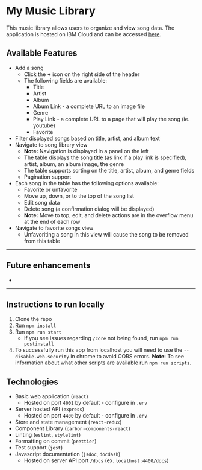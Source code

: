 # My Music Library
This music library allows users to organize and view song data.
The application is hosted on IBM Cloud and can be accessed [here](http://kai-kong-music-lib.mybluemix.net/).

## Available Features
- Add a song
    - Click the **+** icon on the right side of the header
    - The following fields are available:
        - Title
        - Artist
        - Album
        - Album Link - a complete URL to an image file
        - Genre
        - Play Link - a complete URL to a page that will play the song (ie. youtube)
        - Favorite
- Filter displayed songs based on title, artist, and album text
- Navigate to song library view
    - **Note:** Navigation is displayed in a panel on the left
    - The table displays the song title (as link if a play link is specified), artist, album, an album image, the genre
    - The table supports sorting on the title, artist, album, and genre fields
    - Pagination support
- Each song in the table has the following options available:
    - Favorite or unfavorite
    - Move up, down, or to the top of the song list
    - Edit song data
    - Delete song (a confirmation dialog will be displayed)
    - **Note:** Move to top, edit, and delete actions are in the overflow menu at the end of each row
- Navigate to favorite songs view
    - Unfavoriting a song in this view will cause the song to be removed from this table
    
-------------------------------------------------

## Future enhancements

-

-------------------------------------------------

## Instructions to run locally
1. Clone the repo
2. Run `npm install`
4. Run `npm run start`
    - If you see issues regarding `/core` not being found, run `npm run postinstall`
5. To successfully run this app from localhost you will need to use the `--disable-web-security` in chrome to avoid CORS errors.
**Note:** To see information about what other scripts are available run `npm run scripts`.

## Technologies
- Basic web application (`react`)
    - Hosted on port `4001` by default - configure in `.env`
- Server hosted API (`express`)
    - Hosted on port `4400` by default - configure in `.env`
- Store and state management (`react-redux`)
- Component Library (`carbon-components-react`)
- Linting (`eslint`, `stylelint`)
- Formatting on commit (`prettier`)
- Test support (`jest`)
- Javascript documentation (`jsdoc`, `docdash`)
    - Hosted on server API port `/docs` (ex. `localhost:4400/docs`)
